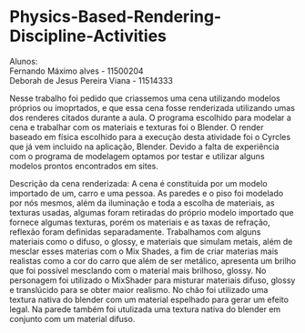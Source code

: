# Physics-Based-Rendering-Discipline-Activities

Alunos:                                                                                                                      
       Fernando Máximo alves - 11500204                                                                                                  
       Deborah de Jesus Pereira Viana - 11514333 
      
Nesse trabalho foi pedido que criassemos uma cena utilizando modelos próprios ou imoprtados, e que essa cena fosse renderizada utilizando umas dos renderes citados durante a aula.
O programa escolhido para modelar a cena e trabalhar com os materiais e texturas foi o Blender. O render baseado em física escolhido para a execução desta atividade foi o Cyrcles que já vem incluido na aplicação, Blender.
Devido a falta de experiência com o programa de modelagem optamos por testar e utilizar alguns modelos prontos encontrados em sites.

Descrição da cena renderizada:
A cena é constituida por um modelo importado de um, carro e uma pessoa. As paredes e o piso foi modelado por nós mesmos, além da iluminação e toda a escolha de materiais, as texturas usadas, algumas foram retiradas do próprio modelo importado que fornece algumas texturas, porém os materiais e as taxas de refração, reflexão foram definidas separadamente.
Trabalhamos com alguns materiais como o difuso, o glossy, e materiais que simulam metais, além de mesclar esses materias com o Mix Shades, a fim de criar materias mais realistas como a cor do carro que além de ser metálico, apresenta um brilho que foi possível mesclando com o material mais brilhoso, glossy. No personagem foi utilizado o MixShader para misturar materiais difuso, glossy e translúcido para se obter maior realismo. No chão foi utilizado uma textura nativa do blender com um material espelhado para gerar um efeito legal. Na parede também foi utulizada uma textura nativa do blender em conjunto com um material difuso.
